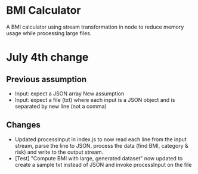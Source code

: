 # BMI Calculator

A BMI calculator using stream transformation in node to reduce memory usage while processing large files.

# July 4th change

## Previous assumption

- Input: expect a JSON array
  New assumption
- Input: expect a file (txt) where each input is a JSON object and is separated by new line (not a comma)

## Changes

- Updated processInput in index.js to now read each line from the input stream, parse the line to JSON, process the data (find BMI, category & risk) and write to the output stream.
- [Test] "Compute BMI with large, generated dataset" now updated to create a sample txt instead of JSON and invoke processInput on the file
